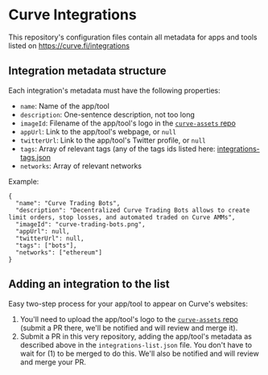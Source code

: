 # Curve Integrations

This repository's configuration files contain all metadata for apps and tools listed on https://curve.fi/integrations

## Integration metadata structure

Each integration's metadata must have the following properties:

- `name`: Name of the app/tool
- `description`: One-sentence description, not too long
- `imageId`: Filename of the app/tool's logo in the [`curve-assets` repo](https://github.com/curvefi/curve-assets/tree/main/platforms)
- `appUrl`: Link to the app/tool's webpage, or `null`
- `twitterUrl`: Link to the app/tool's Twitter profile, or `null`
- `tags`: Array of relevant tags (any of the tags ids listed here: [integrations-tags.json]([url](https://github.com/curvefi/curve-external-integrations/blob/main/integrations-tags.json))
- `networks`: Array of relevant networks

Example:

```
{
  "name": "Curve Trading Bots",
  "description": "Decentralized Curve Trading Bots allows to create limit orders, stop losses, and automated traded on Curve AMMs",
  "imageId": "curve-trading-bots.png",
  "appUrl": null,
  "twitterUrl": null,
  "tags": ["bots"],
  "networks": ["ethereum"]
}
```

## Adding an integration to the list

Easy two-step process for your app/tool to appear on Curve's websites:

1. You'll need to upload the app/tool's logo to the [`curve-assets` repo](https://github.com/curvefi/curve-assets/tree/main/platforms) (submit a PR there, we'll be notified and will review and merge it).
2. Submit a PR in this very repository, adding the app/tool's metadata as described above in the `integrations-list.json` file. You don't have to wait for (1) to be merged to do this. We'll also be notified and will review and merge your PR.

